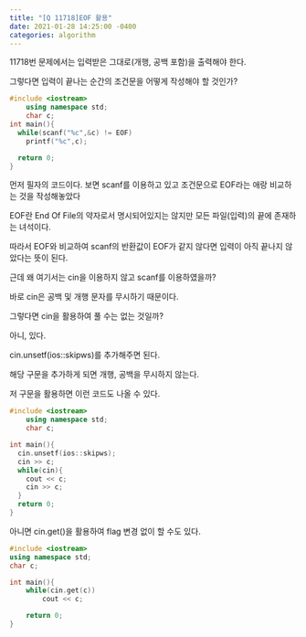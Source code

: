 ```yaml
---
title: "[Q 11718]EOF 활용"
date: 2021-01-28 14:25:00 -0400
categories: algorithm
---
```

11718번 문제에서는 입력받은 그대로(개행, 공백 포함)을 출력해야 한다.

그렇다면 입력이 끝나는 순간의 조건문을 어떻게 작성해야 할 것인가?


```cpp
#include <iostream>
	using namespace std;
	char c;
int main(){
  while(scanf("%c",&c) != EOF)
    printf("%c",c);

  return 0;
}
```
먼저 필자의 코드이다. 보면 scanf를 이용하고 있고 조건문으로 EOF라는 애랑 비교하는 것을 작성해놓았다

EOF란 End Of File의 약자로서 명시되어있지는 않지만 모든 파일(입력)의 끝에 존재하는 녀석이다.

따라서 EOF와 비교하여 scanf의 반환값이 EOF가 같지 않다면 입력이 아직 끝나지 않았다는 뜻이 된다.

근데 왜 여기서는 cin을 이용하지 않고 scanf를 이용하였을까?

바로 cin은 공백 및 개행 문자를 무시하기 때문이다.

그렇다면 cin을 활용하여 풀 수는 없는 것일까?


아니, 있다.


cin.unsetf(ios::skipws)를 추가해주면 된다.

해당 구문을 추가하게 되면 개행, 공백을 무시하지 않는다.

저 구문을 활용하면 이런 코드도 나올 수 있다.

```cpp
#include <iostream>
	using namespace std;
	char c;

int main(){
  cin.unsetf(ios::skipws);
  cin >> c;
  while(cin){
    cout << c;
    cin >> c;
  }
  return 0;
}
```

아니면 cin.get()을 활용하여 flag 변경 없이 할 수도 있다.

```cpp
#include <iostream>
using namespace std;
char c;

int main(){
    while(cin.get(c))
        cout << c;

    return 0;
}
```
